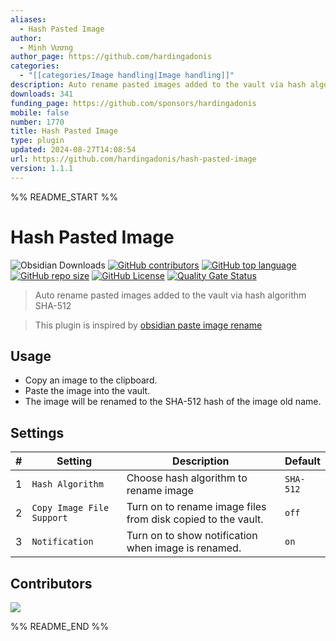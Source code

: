 ```yaml
---
aliases:
  - Hash Pasted Image
author:
  - Minh Vương
author_page: https://github.com/hardingadonis
categories:
  - "[[categories/Image handling|Image handling]]"
description: Auto rename pasted images added to the vault via hash algorithm SHA-512
downloads: 341
funding_page: https://github.com/sponsors/hardingadonis
mobile: false
number: 1770
title: Hash Pasted Image
type: plugin
updated: 2024-08-27T14:08:54
url: https://github.com/hardingadonis/hash-pasted-image
version: 1.1.1
---
```


%% README_START %%

# Hash Pasted Image

![Obsidian Downloads](https://img.shields.io/badge/dynamic/json?logo=obsidian&color=%23483699&label=downloads&query=%24%5B%22hash-pasted-image%22%5D.downloads&url=https%3A%2F%2Fraw.githubusercontent.com%2Fobsidianmd%2Fobsidian-releases%2Fmaster%2Fcommunity-plugin-stats.json)
[![GitHub contributors](https://img.shields.io/github/contributors/hardingadonis/hash-pasted-image)](https://github.com/hardingadonis/hash-pasted-image/graphs/contributors)
[![GitHub top language](https://img.shields.io/github/languages/top/hardingadonis/hash-pasted-image)](ttps://github.com/hardingadonis/hash-pasted-image)
[![GitHub repo size](https://img.shields.io/github/repo-size/hardingadonis/hash-pasted-image)](ttps://github.com/hardingadonis/hash-pasted-image)
[![GitHub License](https://img.shields.io/github/license/hardingadonis/hash-pasted-image)](https://github.com/hardingadonis/hash-pasted-image/blob/main/LICENSE)
[![Quality Gate Status](https://sonarcloud.io/api/project_badges/measure?project=hardingadonis_obsidian-hash-pasted-image&metric=alert_status)](https://sonarcloud.io/summary/overall?id=hardingadonis_obsidian-hash-pasted-image)

> Auto rename pasted images added to the vault via hash algorithm SHA-512

> This plugin is inspired by [obsidian paste image rename](https://github.com/reorx/obsidian-paste-image-rename)

## Usage

- Copy an image to the clipboard.
- Paste the image into the vault.
- The image will be renamed to the SHA-512 hash of the image old name.

## Settings

| #   | Setting                   | Description                                                  | Default   |
| --- | ------------------------- | ------------------------------------------------------------ | --------- |
| 1   | `Hash Algorithm`          | Choose hash algorithm to rename image                        | `SHA-512` |
| 2   | `Copy Image File Support` | Turn on to rename image files from disk copied to the vault. | `off`     |
| 3   | `Notification`            | Turn on to show notification when image is renamed.          | `on`      |

## Contributors

<a href="https://github.com/hardingadonis/hash-pasted-image/graphs/contributors">
  <img src="https://contrib.rocks/image?repo=hardingadonis/hash-pasted-image" />
</a>


%% README_END %%